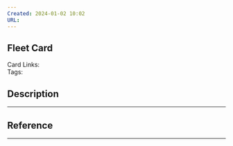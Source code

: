 ```yaml
---
Created: 2024-01-02 10:02
URL:
---
```

## Fleet Card

Card Links:  
Tags:

## Description
---




## Reference
---

